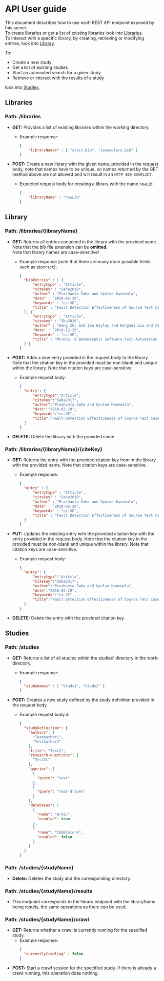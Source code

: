 # API User guide

This document describes how to use each REST API endpoint exposed by this server.\
To create libraries or get a list of existing libraries look into [Libraries](#Libraries).\
To interact with a specific library, by creating, retrieving or modifying entries, look into [Library](#Library).

To:
 - Create a new study
 - Get a list of existing studies
 - Start an automated search for a given study
 - Retrieve or interact with the results of a study
 
look into [Studies](#Studies).

## Libraries

### **Path:** /libraries


- **GET:** Provides a list of existing libraries within the working directory.
  - Example response:
      ``` json
      {
          "libraryNames" : [ "arxiv.bib", "ieeexplore.bib" ]
      }
      ```
- **POST:** Create a new library with the given name, provided in the request body, note that names have to be unique, 
so names returned by the GET method above are not allowed and will result in an `HTTP 409 CONFLICT`. 
    
  - Expected request body for creating a library with the name `newLib`: 
    ``` json 
    {
        "libraryName" : "newLib"
    }
    ```
  
## Library

### **Path:** /libraries/{libraryName}


- **GET:** Returns all entries contained in the library with the provided name. Note that the bib file extension can be **omitted**.\
Note that library names are case-sensitive!
  - Example response (note that there are many more possible fields such as `abstract`):
    ``` json 
    {
      "bibEntries" : [ {
          "entrytype" : "Article",
          "citekey" : "Saha2018",
          "author" : "Prashanta Saha and Upulee Kanewala",
          "date" : "2018-02-20",
          "keywords" : "cs.SE",
          "title" : "Fault Detection Effectiveness of Source Test Case Generation Strategies"
      }, {
          "entrytype" : "Article",
          "citekey" : "Zhu2019",
          "author" : "Hong Zhu and Ian Bayley and Dongmei Liu and Xiaoyu Zheng",
          "date" : "2019-12-20",
          "keywords" : "cs.SE",
          "title" : "Morphy: A Datamorphic Software Test Automation Tool"
      } ]
    }
    ```
    
- **POST:** Adds a new entry provided in the request body to the library. 
Note that the citation key in the provided must be non-blank and unique within the library. 
Note that citation keys are case-sensitive.
  - Example request body:
    ``` json 
    {
      "entry": {
          "entrytype":"Article",
          "citekey":"Saha2017",
          "author":"Prashanta Saha and Upulee Kanewala",
          "date":"2018-02-20",
          "keywords":"cs.SE",
          "title":"Fault Detection Effectiveness of Source Test Case Generation Strategies"
      }
    }
    ```
- **DELETE:** Delete the library with the provided name.

### **Path:** /libraries/{libraryName}/{citeKey}

- **GET:** Returns the entry with the provided citation key from in the library with the provided name. Note that citation keys are case-sensitive.
  - Example response:
    ``` json 
    {
      "entry" : {
          "entrytype" : "Article",
          "citekey" : "Saha2018",
          "author" : "Prashanta Saha and Upulee Kanewala",
          "date" : "2018-02-20",
          "keywords" : "cs.SE",
          "title" : "Fault Detection Effectiveness of Source Test Case Generation Strategies"
      }
    }
    ```

- **PUT:** Updates the existing entry with the provided citation key with the entry provided in the request body. 
Note that the citation key in the provided must be non-blank and unique within the library.
Note that citation keys are case-sensitive.
  - Example request body:
    ``` json 
    {
      "entry": {
          "entrytype":"Article",
          "citekey":"Saha2017",
          "author":"Prashanta Saha and Upulee Kanewala",
          "date":"2018-02-20",
          "keywords":"cs.SE",
          "title":"Fault Detection Effectiveness of Source Test Case Generation Strategies"
      }
    }
    ```
- **DELETE:** Delete the entry with the provided citation key.

## Studies

### **Path:** /studies

- **GET:** Returns a list of all studies within the studies' directory in the work-directory.
  - Example response:
    ``` json 
    {
      "studyNames" : [ "Study1", "Study2" ]
    }
    ```

- **POST:** Creates a new study defined by the study definition provided in the request body.
  - Example request body:4
    ``` json 
    {
      "studyDefinition": {
        "authors": [
          "TestAuthor1",
          "TestAuthor2"
        ],
        "title": "Test2",
        "research-questions": [
          "TestQ1"
        ],
        "queries": [
          {
            "query": "test"
          },
          {
            "query": "test-driven"
          }
        ],
        "databases": [
          {
            "name": "ArXiv",
            "enabled": true
          },
          {
            "name": "IEEEXplore",
            "enabled": false
          }
        ]
      }
    }
    ```
### **Path:** /studies/{studyName}
- **Delete:** Deletes the study and the corresponding directory.

### **Path:** /studies/{studyName}/results
- This endpoint corresponds to the library endpoint with the libraryName being results, the same operations as there can be used.

### **Path:** /studies/{studyName}/crawl
- **GET:** Returns whether a crawl is currently running for the specified study.
  - Example response:
    ```json
    {
      "currentlyCrawling" : false
    }
    ```
- **POST:** Start a crawl session for the specified study. If there is already a crawl running, this operation does nothing.
